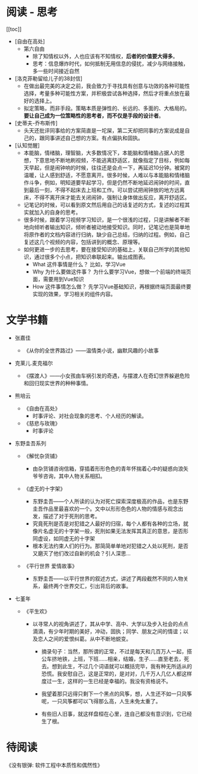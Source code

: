 # 阅读 - 思考

[[toc]]

* [自由在高处]
    * 第六自由
        * 除了知情权以外，人也应该有不知情权，**后者的价值要大得多**。
        * 思考：信息爆炸时代，如何抵制无用信息的侵扰，减少与网络接触，多一些时间接近自然
* [洛克菲勒留给儿子的38封信]
    * 在做出最完美的决定之前，我会致力于寻找具有创意与功效的各种可能性选择，考量多种可能性方案，并积极尝试各种选择，然后才将重点放在最好的选择上。
    * 拟定策略，而非手段。策略本质是弹性的、长远的、多面的、大格局的。**要让自己成为一位策略性的思考者，而不仅是手段的设计者**。
* [史蒂夫-乔布斯传]
    * 头天还批评同事给的方案简直是一坨屎，第二天却把同事的方案说成是自己的，跟同事讲述自己想的方案。有点偏执和固执。
* [认知觉醒]
    * 本能脑，情绪脑，理智脑，大多数情况下，本能脑和情绪脑占据人的思想，下意思地不断地刷视频，不能逃离舒适区，就像指定了目标，例如每天早起，但是闹钟响的时候，往往还是会点一下，再延迟10分钟。被窝的温暖，让人感到舒适，不愿意离开。很多时候，人难以与本能脑和情绪脑作斗争，例如，明知道要早起学习，但是仍然不断地延迟闹钟的时间，直到最后一刻，不得不起床去上班和工作。可以尝试把闹钟放的地方远离床，不得不离开床才能去关闭闹钟，强制让身体做出反应，离开舒适区。
    * 记笔记的时候，可以看到原文然后用自己的话复述的方式，复述的过程其实就加入的自身的思考。
    * 很多时候，跟着学习视频学习知识，是一个很浅的过程，只是讲解者不断地向倾听者输出知识，倾听者被动地接受知识。同时，记笔记也是简单地将原作者的文档内容进行归纳，缺少自己总结，归纳的过程。例如，自己复述这几个视频的内容，包括讲到的概念、原理等。
    * 如何更进一步的去思考，要在接受知识的基础上，关联自己所学的其他知识，通过很多个小点，把知识串联起来。输出成图表。
        * What  这件事情是什么？    比如，学习Vue
        * Why   为什么要做这件事？  为什么要学习Vue，想做一个前端的终端页面，需要用到Vue知识
        * How   这件事情怎么做？    先学习Vue基础知识，再根据终端页面最终要实现的效果，学习相关的组件内容。

# 文学书籍

* 张嘉佳

  * 《从你的全世界路过》——温情类小说，幽默风趣的小故事

* 克莱儿.麦克福尔

  * 《摆渡人》——小女孩由车祸引发的奇遇，与摆渡人在奇幻世界躲避危险和回归现实世界的种种事情。

* 熊培云

  * 《自由在高处》
    * 时事评论、对社会现象的思考、个人经历的解读。
  * 《慈悲与玫瑰》
    * 时事评论

* 东野圭吾系列

  * 《解忧杂货铺》
    * 由杂货铺咨询信箱，穿插着形形色色的青年怀揣着心中的疑惑向浪矢爷爷咨询，其中人物关系相扣。

  * 《虚无的十字架》

    * 东野圭吾——个人所读的认为对死亡探索深度极高的作品，也是东野圭吾作品里最喜欢的一个。文中以形形色色的人物的情感与观念出发，描述了对于死刑的思考。
    * 究竟死刑是否是对犯错之人最好的归宿，每个人都有各种的立场，就像片名虚无的十字架一般，死刑如果无法发挥其真正的意思，是否形同虚设，如同虚无的十字架
    * 根本无法约束人们的行为。那简简单单地对犯错之人处以死刑，是否又磨灭了他们改过自新的机会？引人深思...

  * 《平行世界 爱情故事》
    * 东野圭吾——以平行世界的叙述方式，讲述了两段截然不同的人物关系，最终两个世界交汇，引出背后的故事。
  
* 七堇年

  * 《平生欢》

    * 以寻常人的视角讲述了，其从中学、高中、大学以及步入社会的点点滴滴，有少年时期的美好，冲动，固执；同学、朋友之间的情谊；以及恋人之间的爱恨纠葛。从中不断地蜕变。

      * 摘录句子：当然，那所谓的正常，不过是每天和几百万人一起，搭公车挤地铁，上班，下班......相亲，结婚，生子......直至老去，死去。想到此生，不过几个词语就可以概括完毕，我有种无所适从的恐慌。我安慰自己，这是正常的，是对对，几千万人几亿人都这样度过一生，这样的一生已经是幸福的。我没有资格说不。

      * 我望着那只远得只剩下一个黑点的风筝，想，人生还不如一只风筝呢，一只风筝都可以飞得那么高，人生未免太重了。

      * 有些旧人旧事，就这样盘桓在心里，连自己都没有意识到，它已经生了根。

# 待阅读

《没有银弹: 软件工程中本质性和偶然性》